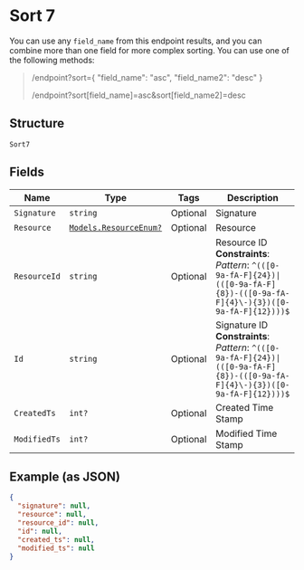 
# Sort 7

You can use any `field_name` from this endpoint results, and you can combine more than one field for more complex sorting. You can use one of the following methods:

> /endpoint?sort={ "field_name": "asc", "field_name2": "desc" }
> 
> /endpoint?sort[field_name]=asc&sort[field_name2]=desc

## Structure

`Sort7`

## Fields

| Name | Type | Tags | Description |
|  --- | --- | --- | --- |
| `Signature` | `string` | Optional | Signature |
| `Resource` | [`Models.ResourceEnum?`](../../doc/models/resource-enum.md) | Optional | Resource |
| `ResourceId` | `string` | Optional | Resource ID<br>**Constraints**: *Pattern*: `^(([0-9a-fA-F]{24})\|(([0-9a-fA-F]{8})-(([0-9a-fA-F]{4}\-){3})([0-9a-fA-F]{12})))$` |
| `Id` | `string` | Optional | Signature ID<br>**Constraints**: *Pattern*: `^(([0-9a-fA-F]{24})\|(([0-9a-fA-F]{8})-(([0-9a-fA-F]{4}\-){3})([0-9a-fA-F]{12})))$` |
| `CreatedTs` | `int?` | Optional | Created Time Stamp |
| `ModifiedTs` | `int?` | Optional | Modified Time Stamp |

## Example (as JSON)

```json
{
  "signature": null,
  "resource": null,
  "resource_id": null,
  "id": null,
  "created_ts": null,
  "modified_ts": null
}
```

